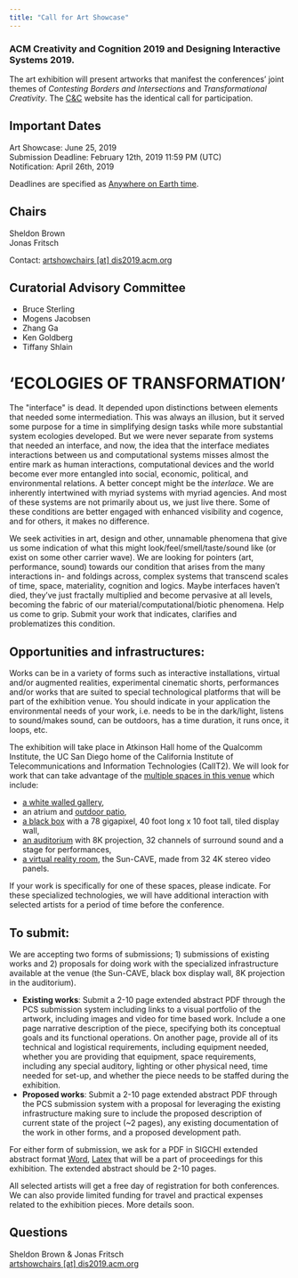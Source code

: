```yaml
---
title: "Call for Art Showcase"
---
```


### ACM Creativity and Cognition 2019 and Designing Interactive Systems 2019. </br>

The art exhibition will present artworks that manifest the conferences’ joint themes of _Contesting Borders and Intersections_ and _Transformational Creativity_. The [C&C](http://cc.acm.org/2019/submit/artworks.php) website has the identical call for participation.
</br>
## Important Dates  </br>
Art Showcase: June 25, 2019 </br>
Submission Deadline: February 12th, 2019 11:59 PM (UTC)</br>
Notification: April 26th, 2019</br>

Deadlines are specified as [Anywhere on Earth time](https://en.wikipedia.org/wiki/Anywhere_on_Earth).

## Chairs </br>
Sheldon Brown</br>
Jonas Fritsch</br>

Contact: [artshowchairs [at] dis2019.acm.org](mailto:artshowchairs@dis2019.acm.org) 

## Curatorial Advisory Committee </br>
- Bruce Sterling
- Mogens Jacobsen
- Zhang Ga
- Ken Goldberg
- Tiffany Shlain

# ‘ECOLOGIES OF TRANSFORMATION’
The "interface" is dead. It depended upon distinctions between elements that needed some intermediation. This was always an illusion, but it served some purpose for a time in simplifying design tasks while more substantial system ecologies developed. But we were never separate from systems that needed an interface, and now, the idea that the interface mediates interactions between us and computational systems misses almost the entire mark as human interactions, computational devices and the world become ever more entangled into social, economic, political, and environmental relations. A better concept might be the _interlace_. We are inherently intertwined with myriad systems with myriad agencies. And most of these systems are not primarily about us, we just live there. Some of these conditions are better engaged with enhanced visibility and cogence, and for others, it makes no difference.

We seek activities in art, design and other, unnamable phenomena that give us some indication of what this might look/feel/smell/taste/sound like (or exist on some other carrier wave). We are looking for pointers (art, performance, sound) towards our condition that arises from the many interactions in- and foldings across, complex systems that transcend scales of time, space, materiality, cognition and logics. Maybe interfaces haven’t died, they’ve just fractally multiplied and become pervasive at all levels, becoming the fabric of our material/computational/biotic phenomena. Help us come to grip. Submit your work that indicates, clarifies and problematizes this condition. </br>

## Opportunities and infrastructures:
Works can be in a variety of forms such as interactive installations, virtual and/or augmented realities, experimental cinematic shorts, performances and/or works that are suited to special technological platforms that will be part of the exhibition venue. You should indicate in your application the environmental needs of your work, i.e. needs to be in the dark/light, listens to sound/makes sound, can be outdoors, has a time duration, it runs once, it loops, etc.

The exhibition will take place in Atkinson Hall home of the Qualcomm Institute, the UC San Diego home of the California Institute of Telecommunications and Information Technologies (CalIT2). We will look for work that can take advantage of the [multiple spaces in this venue](http://qi.ucsd.edu/facilities.php) which include:

- [a white walled gallery](https://twitter.com/gallerycalit2), </br>
- an atrium and [outdoor patio](http://qi.ucsd.edu/include/courtyard.html), </br>
- [a black box](http://qi.ucsd.edu/images/gallery/tours4.jpg) with a 78 gigapixel, 40 foot long x 10 foot tall, tiled display wall, </br>
- [an auditorium](http://qi.ucsd.edu/images/facilities/img-facilities-auditorium1.png) with 8K projection, 32 channels of surround sound and a stage for performances, </br>
- [a virtual reality room](http://qi.ucsd.edu/images/gallery/tours9.jpg), the Sun-CAVE, made from 32 4K stereo video panels. </br>

If your work is specifically for one of these spaces, please indicate. For these specialized technologies, we will have additional interaction with selected artists for a period of time before the conference. </br>

## To submit: </br>
We are accepting two forms of submissions; 1) submissions of existing works and 2) proposals for doing work with the specialized infrastructure available at the venue (the Sun-CAVE, black box display wall, 8K projection in the auditorium).

- __Existing works__: Submit a 2-10 page extended abstract PDF through the PCS submission system including links to a visual portfolio of the artwork, including images and video for time based work. Include a one page narrative description of the piece, specifying both its conceptual goals and its functional operations. On another page, provide all of its technical and logistical requirements, including equipment needed, whether you are providing that equipment, space requirements, including any special auditory, lighting or other physical need, time needed for set-up, and whether the piece needs to be staffed during the exhibition.
- __Proposed works__: Submit a 2-10 page extended abstract PDF through the PCS submission system with a proposal for leveraging the existing infrastructure making sure to include the proposed description of current state of the project (~2 pages), any existing documentation of the work in other forms, and a proposed development path.

For either form of submission, we ask for a PDF in SIGCHI extended abstract format [Word](https://www.dropbox.com/s/nuivw9xj4p1li5s/DIS19ExtendedAbstractsFormat.docx?dl=0), [Latex](https://www.dropbox.com/s/4gwss51oc32li5k/DIS19-Latex-ExtendedAbstracts.zip?dl=0) that will be a part of proceedings for this exhibition. The extended abstract should be 2-10 pages.

All selected artists will get a free day of registration for both conferences. We can also provide limited funding for travel and practical expenses related to the exhibition pieces. More details soon. </br>

## Questions </br>
Sheldon Brown & Jonas Fritsch </br> 
[artshowchairs [at] dis2019.acm.org](mailto:artshowchairs@dis2019.acm.org) 
